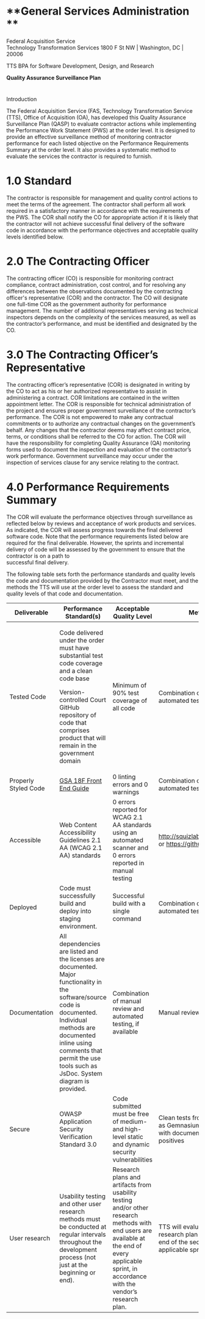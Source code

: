 # **General Services Administration **

Federal Acquisition Service  
Technology Transformation Services
1800 F St NW | Washington, DC | 20006

TTS BPA for Software Development, Design, and Research

**Quality Assurance Surveillance Plan**

#   
Introduction

The Federal Acquisition Service (FAS, Technology Transformation Service
(TTS), Office of Acquisition (OA), has developed this Quality Assurance
Surveillance Plan (QASP) to evaluate contractor actions while
implementing the Performance Work Statement (PWS) at the order level. It
is designed to provide an effective surveillance method of monitoring
contractor performance for each listed objective on the Performance
Requirements Summary at the order level. It also provides a systematic
method to evaluate the services the contractor is required to furnish.

# 1.0 Standard

The contractor is responsible for management and quality control actions
to meet the terms of the agreement. The contractor shall perform all
work required in a satisfactory manner in accordance with the
requirements of the PWS. The COR shall notify the CO for appropriate
action if it is likely that the contractor will not achieve successful
final delivery of the software code in accordance with the performance
objectives and acceptable quality levels identified below.

# 2.0 The Contracting Officer

The contracting officer (CO) is responsible for monitoring contract
compliance, contract administration, cost control, and for resolving any
differences between the observations documented by the contracting
officer's representative (COR) and the contractor. The CO will designate
one full-time COR as the government authority for performance
management. The number of additional representatives serving as
technical inspectors depends on the complexity of the services measured,
as well as the contractor’s performance, and must be identified and
designated by the CO.

# 3.0 The Contracting Officer’s Representative

The contracting officer’s representative (COR) is designated in writing
by the CO to act as his or her authorized representative to assist in
administering a contract. COR limitations are contained in the written
appointment letter. The COR is responsible for technical administration
of the project and ensures proper government surveillance of the
contractor’s performance. The COR is not empowered to make any
contractual commitments or to authorize any contractual changes on the
government’s behalf. Any changes that the contractor deems may affect
contract price, terms, or conditions shall be referred to the CO for
action. The COR will have the responsibility for completing Quality
Assurance (QA) monitoring forms used to document the inspection and
evaluation of the contractor’s work performance. Government surveillance
may occur under the inspection of services clause for any service
relating to the contract.

# 4.0 Performance Requirements Summary

The COR will evaluate the performance objectives through surveillance as
reflected below by reviews and acceptance of work products and services.
As indicated, the COR will assess progress towards the final delivered
software code. Note that the performance requirements listed below are
required for the final deliverable. However, the sprints and incremental
delivery of code will be assessed by the government to ensure that the
contractor is on a path to  
successful final delivery.  
  
The following table sets forth the performance standards and quality
levels the code and documentation provided by the Contractor must meet,
and the methods the TTS will use at the order level to assess the
standard and quality levels of that code and documentation.

<table>
<thead>
<tr class="header">
<th><strong>Deliverable</strong></th>
<th><strong>Performance Standard(s)</strong></th>
<th><strong>Acceptable Quality Level</strong></th>
<th><strong>Method of Assessment</strong></th>
</tr>
</thead>
<tbody>
<tr class="odd">
<td>Tested Code</td>
<td><p>Code delivered under the order must have substantial test code coverage and a clean code base</p>
<p>Version-controlled Court GitHub repository of code that comprises product that will remain in the government domain</p></td>
<td>Minimum of 90% test coverage of all code</td>
<td>Combination of manual review and automated testing</td>
</tr>
<tr class="even">
<td>Properly Styled Code</td>
<td><a href="https://frontend.18f.gov/#js-style">GSA 18F Front End Guide</a></td>
<td>0 linting errors and 0 warnings</td>
<td>Combination of manual review and automated testing</td>
</tr>
<tr class="odd">
<td>Accessible</td>
<td>Web Content Accessibility Guidelines 2.1 AA (WCAG 2.1 AA) standards</td>
<td>0 errors reported for WCAG 2.1 AA standards using an automated scanner and 0 errors reported in manual testing</td>
<td><a href="http://squizlabs.github.io/HTML_CodeSniffer/" class="uri">http://squizlabs.github.io/HTML_CodeSniffer/</a> or <a href="https://github.com/pa11y/pa11y" class="uri">https://github.com/pa11y/pa11y</a></td>
</tr>
<tr class="even">
<td>Deployed</td>
<td>Code must successfully build and deploy into staging environment.</td>
<td>Successful build with a single command</td>
<td>Combination of manual review and automated testing</td>
</tr>
<tr class="odd">
<td>Documentation</td>
<td>All dependencies are listed and the licenses are documented. Major functionality in the software/source code is documented. Individual methods are documented inline using comments that permit the use tools such as JsDoc. System diagram is provided.</td>
<td>Combination of manual review and automated testing, if available</td>
<td>Manual review</td>
</tr>
<tr class="even">
<td>Secure</td>
<td>OWASP Application Security Verification Standard 3.0</td>
<td>Code submitted must be free of medium- and high-level static and dynamic security vulnerabilities</td>
<td>Clean tests from a static testing SaaS (such as Gemnasium) and from OWASP ZAP, along with documentation explaining any false positives</td>
</tr>
<tr class="odd">
<td>User research</td>
<td>Usability testing and other user research methods must be conducted at regular intervals throughout the development process (not just at the beginning or end).</td>
<td>Research plans and artifacts from usability testing and/or other research methods with end users are available at the end of every applicable sprint, in accordance with the vendor’s research plan.</td>
<td>TTS will evaluate the artifacts based on a research plan provided by the vendor at the end of the second sprint and every applicable sprint thereafter.</td>
</tr>
</tbody>
</table>

